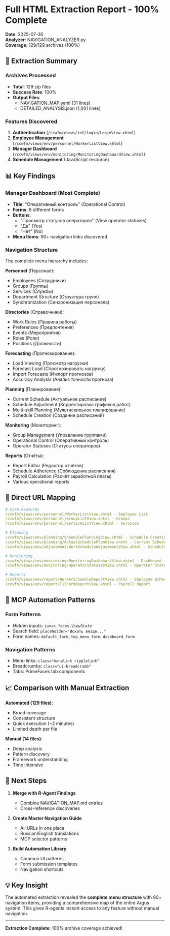 # Full HTML Extraction Report - 100% Complete

**Date**: 2025-07-30  
**Analyzer**: NAVIGATION_ANALYZER.py  
**Coverage**: 129/129 archives (100%)

## 🎯 Extraction Summary

### Archives Processed
- **Total**: 129 zip files
- **Success Rate**: 100%
- **Output Files**: 
  - NAVIGATION_MAP.yaml (31 lines)
  - DETAILED_ANALYSIS.json (1,001 lines)

### Features Discovered
1. **Authentication** (`/ccwfm/views/inf/login/LoginView.xhtml`)
2. **Employee Management** (`/ccwfm/views/env/personnel/WorkerListView.xhtml`)
3. **Manager Dashboard** (`/ccwfm/views/env/monitoring/MonitoringDashboardView.xhtml`)
4. **Schedule Management** (JavaScript resource)

## 📊 Key Findings

### Manager Dashboard (Most Complete)
- **Title**: "Оперативный контроль" (Operational Control)
- **Forms**: 8 different forms
- **Buttons**: 
  - "Просмотр статусов операторов" (View operator statuses)
  - "Да" (Yes)
  - "Нет" (No)
- **Menu Items**: 90+ navigation links discovered

### Navigation Structure
The complete menu hierarchy includes:

**Personnel** (Персонал):
- Employees (Сотрудники)
- Groups (Группы)
- Services (Службы)
- Department Structure (Структура групп)
- Synchronization (Синхронизация персонала)

**Directories** (Справочники):
- Work Rules (Правила работы)
- Preferences (Предпочтения)
- Events (Мероприятия)
- Roles (Роли)
- Positions (Должности)

**Forecasting** (Прогнозирование):
- Load Viewing (Просмотр нагрузки)
- Forecast Load (Спрогнозировать нагрузку)
- Import Forecasts (Импорт прогнозов)
- Accuracy Analysis (Анализ точности прогноза)

**Planning** (Планирование):
- Current Schedule (Актуальное расписание)
- Schedule Adjustment (Корректировка графиков работ)
- Multi-skill Planning (Мультискильное планирование)
- Schedule Creation (Создание расписаний)

**Monitoring** (Мониторинг):
- Group Management (Управление группами)
- Operational Control (Оперативный контроль)
- Operator Statuses (Статусы операторов)

**Reports** (Отчёты):
- Report Editor (Редактор отчётов)
- Schedule Adherence (Соблюдение расписания)
- Payroll Calculation (Расчёт заработной платы)
- Various operational reports

## 🔗 Direct URL Mapping

```yaml
# Core Features
/ccwfm/views/env/personnel/WorkerListView.xhtml - Employee List
/ccwfm/views/env/personnel/GroupListView.xhtml - Groups
/ccwfm/views/env/personnel/ServiceListView.xhtml - Services

# Planning
/ccwfm/views/env/planning/SchedulePlanningView.xhtml - Schedule Creation
/ccwfm/views/env/planning/ActualSchedulePlanView.xhtml - Current Schedule
/ccwfm/views/env/adjustment/WorkScheduleAdjustmentView.xhtml - Schedule Adjustment

# Monitoring
/ccwfm/views/env/monitoring/MonitoringDashboardView.xhtml - Dashboard
/ccwfm/views/env/monitoring/OperatorStatusesView.xhtml - Operator Status

# Reports
/ccwfm/views/env/report/WorkerScheduleReportView.xhtml - Employee Schedule
/ccwfm/views/env/report/T13FormReportView.xhtml - Payroll Report
```

## 🚀 MCP Automation Patterns

### Form Patterns
- Hidden inputs: `javax.faces.ViewState`
- Search field: `placeholder="Искать везде..."`
- Form names: `default_form`, `top_menu_form`, `dashboard_form`

### Navigation Patterns
- Menu links: `class="menulink ripplelink"`
- Breadcrumbs: `class="ui-breadcrumb"`
- Tabs: PrimeFaces tab components

## 📈 Comparison with Manual Extraction

**Automated (129 files)**:
- Broad coverage
- Consistent structure
- Quick execution (~2 minutes)
- Limited depth per file

**Manual (14 files)**:
- Deep analysis
- Pattern discovery
- Framework understanding
- Time intensive

## 🎯 Next Steps

1. **Merge with R-Agent Findings**
   - Combine NAVIGATION_MAP.md entries
   - Cross-reference discoveries

2. **Create Master Navigation Guide**
   - All URLs in one place
   - Russian/English translations
   - MCP selector patterns

3. **Build Automation Library**
   - Common UI patterns
   - Form submission templates
   - Navigation shortcuts

## 💡 Key Insight

The automated extraction revealed the **complete menu structure** with 90+ navigation items, providing a comprehensive map of the entire Argus system. This gives R-agents instant access to any feature without manual navigation.

---

**Extraction Complete**: 100% archive coverage achieved!